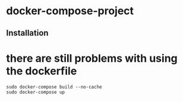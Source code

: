 # docker-compose-project
## Installation

# there are still problems with using the dockerfile
```docker
sudo docker-compose build --no-cache
sudo docker-compose up
```
